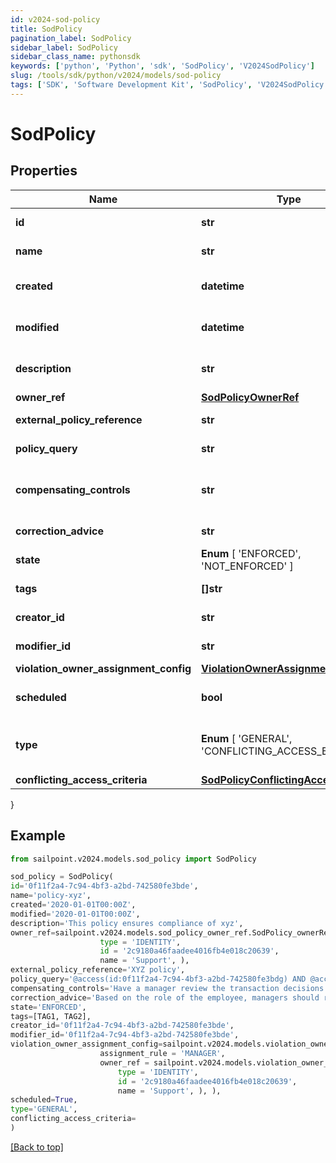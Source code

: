 ```yaml
---
id: v2024-sod-policy
title: SodPolicy
pagination_label: SodPolicy
sidebar_label: SodPolicy
sidebar_class_name: pythonsdk
keywords: ['python', 'Python', 'sdk', 'SodPolicy', 'V2024SodPolicy']
slug: /tools/sdk/python/v2024/models/sod-policy
tags: ['SDK', 'Software Development Kit', 'SodPolicy', 'V2024SodPolicy']
---
```


# SodPolicy

## Properties

| Name | Type | Description | Notes |
| --- | --- | --- | --- |
| **id** | **str** | Policy id | [optional] [readonly] |
| **name** | **str** | Policy Business Name | [optional] |
| **created** | **datetime** | The time when this SOD policy is created. | [optional] [readonly] |
| **modified** | **datetime** | The time when this SOD policy is modified. | [optional] [readonly] |
| **description** | **str** | Optional description of the SOD policy | [optional] |
| **owner_ref** | [**SodPolicyOwnerRef**](sod-policy-owner-ref) |  | [optional] |
| **external_policy_reference** | **str** | Optional External Policy Reference | [optional] |
| **policy_query** | **str** | Search query of the SOD policy | [optional] |
| **compensating_controls** | **str** | Optional compensating controls(Mitigating Controls) | [optional] |
| **correction_advice** | **str** | Optional correction advice | [optional] |
| **state** | **Enum** [ 'ENFORCED', 'NOT_ENFORCED' ] | whether the policy is enforced or not | [optional] |
| **tags** | **[]str** | tags for this policy object | [optional] |
| **creator_id** | **str** | Policy's creator ID | [optional] [readonly] |
| **modifier_id** | **str** | Policy's modifier ID | [optional] [readonly] |
| **violation_owner_assignment_config** | [**ViolationOwnerAssignmentConfig**](violation-owner-assignment-config) |  | [optional] |
| **scheduled** | **bool** | defines whether a policy has been scheduled or not | [optional] [default to False] |
| **type** | **Enum** [ 'GENERAL', 'CONFLICTING_ACCESS_BASED' ] | whether a policy is query based or conflicting access based | [optional] [default to 'GENERAL'] |
| **conflicting_access_criteria** | [**SodPolicyConflictingAccessCriteria**](sod-policy-conflicting-access-criteria) |  | [optional] |

}

## Example

```python
from sailpoint.v2024.models.sod_policy import SodPolicy

sod_policy = SodPolicy(
id='0f11f2a4-7c94-4bf3-a2bd-742580fe3bde',
name='policy-xyz',
created='2020-01-01T00:00Z',
modified='2020-01-01T00:00Z',
description='This policy ensures compliance of xyz',
owner_ref=sailpoint.v2024.models.sod_policy_owner_ref.SodPolicy_ownerRef(
                    type = 'IDENTITY',
                    id = '2c9180a46faadee4016fb4e018c20639',
                    name = 'Support', ),
external_policy_reference='XYZ policy',
policy_query='@access(id:0f11f2a4-7c94-4bf3-a2bd-742580fe3bdg) AND @access(id:0f11f2a4-7c94-4bf3-a2bd-742580fe3bdf)',
compensating_controls='Have a manager review the transaction decisions for their "out of compliance" employee',
correction_advice='Based on the role of the employee, managers should remove access that is not required for their job function.',
state='ENFORCED',
tags=[TAG1, TAG2],
creator_id='0f11f2a4-7c94-4bf3-a2bd-742580fe3bde',
modifier_id='0f11f2a4-7c94-4bf3-a2bd-742580fe3bde',
violation_owner_assignment_config=sailpoint.v2024.models.violation_owner_assignment_config.ViolationOwnerAssignmentConfig(
                    assignment_rule = 'MANAGER',
                    owner_ref = sailpoint.v2024.models.violation_owner_assignment_config_owner_ref.ViolationOwnerAssignmentConfig_ownerRef(
                        type = 'IDENTITY',
                        id = '2c9180a46faadee4016fb4e018c20639',
                        name = 'Support', ), ),
scheduled=True,
type='GENERAL',
conflicting_access_criteria=
)

```

[[Back to top]](#)
